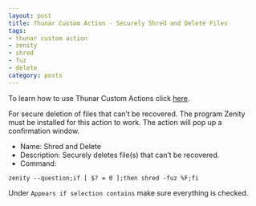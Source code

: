 ```yaml
---
layout: post
title: Thunar Custom Action - Securely Shred and Delete Files
tags:
- thunar custom action
- zenity
- shred
- fuz
- delete
category: posts
---
```

To learn how to use Thunar Custom Actions click [here](https://birchwell.github.io/posts/thunar-custom-actions-tutorial-convert-video-to-avi/).

For secure deletion of files that can’t be recovered. The program Zenity must be installed for this action to work. The action will pop up a confirmation window.

* Name: Shred and Delete
* Description: Securely deletes file(s) that can’t be recovered.
* Command: 

`zenity --question;if [ $? = 0 ];then shred -fuz %F;fi`

Under `Appears if selection contains` make sure everything is checked.
